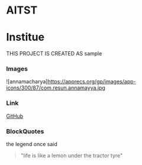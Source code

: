 # AITST
# Institue
THIS PROJECT IS CREATED AS sample





### Images
![annamacharya]https://apprecs.org/gp/images/app-icons/300/87/com.resun.annamayya.jpg

### Link
[GitHub](http://github.com)

### BlockQuotes
the legend once said
>"life is like a lemon under the tractor tyre"

